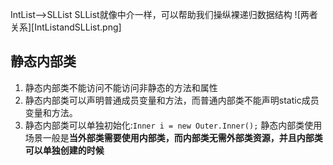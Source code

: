 IntList——>SLList
SLList就像中介一样，可以帮助我们操纵裸递归数据结构
![两者关系][IntListandSLList.png]

## 静态内部类
1. 静态内部类不能访问不能访问非静态的方法和属性
2. 静态内部类可以声明普通成员变量和方法，而普通内部类不能声明static成员变量和方法。
3. 静态内部类可以单独初始化:`Inner i = new Outer.Inner();`
静态内部类使用场景一般是**当外部类需要使用内部类，而内部类无需外部类资源，并且内部类可以单独创建的时候**

